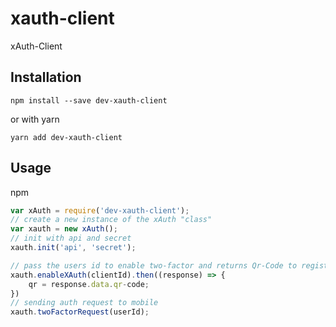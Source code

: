 # xauth-client

xAuth-Client 

## Installation

`npm install --save dev-xauth-client`

or with yarn

`yarn add dev-xauth-client`

## Usage

npm
```js
var xAuth = require('dev-xauth-client');
// create a new instance of the xAuth "class"
var xauth = new xAuth();
// init with api and secret
xauth.init('api', 'secret');

// pass the users id to enable two-factor and returns Qr-Code to register the device
xauth.enableXAuth(clientId).then((response) => {
    qr = response.data.qr-code;
})
// sending auth request to mobile
xauth.twoFactorRequest(userId);
```